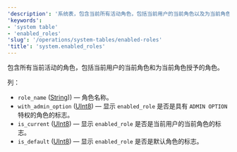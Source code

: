 ```yaml
---
'description': '系统表，包含当前所有活动角色，包括当前用户的当前角色以及为当前角色授予的角色'
'keywords':
- 'system table'
- 'enabled_roles'
'slug': '/operations/system-tables/enabled-roles'
'title': 'system.enabled_roles'
---
```


包含所有当前活动的角色，包括当前用户的当前角色和为当前角色授予的角色。

列：

- `role_name` ([String](../../sql-reference/data-types/string.md))) — 角色名称。
- `with_admin_option` ([UInt8](/sql-reference/data-types/int-uint#integer-ranges)) — 显示 `enabled_role` 是否是具有 `ADMIN OPTION` 特权的角色的标志。
- `is_current` ([UInt8](/sql-reference/data-types/int-uint#integer-ranges)) — 显示 `enabled_role` 是否是当前用户的当前角色的标志。
- `is_default` ([UInt8](/sql-reference/data-types/int-uint#integer-ranges)) — 显示 `enabled_role` 是否是默认角色的标志。
